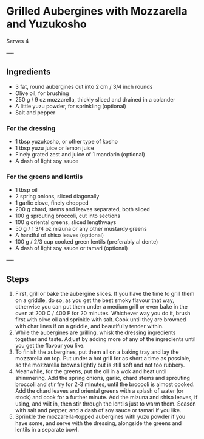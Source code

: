 # Grilled Aubergines with Mozzarella and Yuzukosho

Serves 4

—-

## Ingredients

* 3 fat, round aubergines cut into 2 cm / 3/4 inch rounds
* Olive oil, for brushing
* 250 g / 9 oz mozzarella, thickly sliced and drained in a colander
* A little yuzu powder, for sprinkling (optional)
* Salt and pepper

### For the dressing
* 1 tbsp yuzukosho, or other type of kosho
* 1 tbsp yuzu juice or lemon juice
* Finely grated zest and juice of 1 mandarin (optional)
* A dash of light soy sauce

### For the greens and lentils
* 1 tbsp oil
* 2 spring onions, sliced diagonally
* 1 garlic clove, finely chopped
* 200 g chard, stems and leaves separated, both sliced
* 100 g sprouting broccoli, cut into sections
* 100 g oriental greens, sliced lengthways
* 50 g / 1 3/4 oz mizuna or any other mustardy greens
* A handful of shiso leaves (optional)
* 100 g / 2/3 cup cooked green lentils (preferably al dente)
* A dash of light soy sauce or tamari (optional)

—-

## Steps

1.  First, grill or bake the aubergine slices. If you have the time to grill them on a griddle, do so, as you get the best smoky flavour that way, otherwise you can put them under a medium grill or even bake in the oven at 200 C / 400 F for 20 minutes. Whichever way you do it, brush first with olive oil and sprinkle with salt. Cook until they are browned with char lines if on a griddle, and beautifully tender within.
2.  While the aubergines are grilling, whisk the dressing ingredients together and taste. Adjust by adding more of any of the ingredients until you get the flavour you like.
3.  To finish the aubergines, put them all on a baking tray and lay the mozzarella on top. Put under a hot grill for as short a time as possible, so the mozzarella browns lightly but is still soft and not too rubbery.
4.  Meanwhile, for the greens, put the oil in a wok and heat until shimmering. Add the spring onions, garlic, chard stems and sprouting broccoli and stir fry for 2-3 minutes, until the broccoli is almost cooked. Add the chard leaves and oriental greens with a splash of water (or stock) and cook for a further minute. Add the mizuna and shiso leaves, if using, and wilt in, then stir through the lentils just to warm them. Season with salt and pepper, and a dash of soy sauce or tamari if you like.
5.  Sprinkle the mozzarella-topped aubergines with yuzu powder if you have some, and serve with the dressing, alongside the greens and lentils in a separate bowl.
